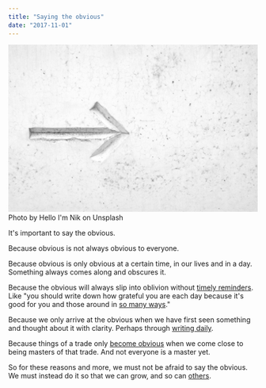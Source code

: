 ```yaml
---
title: "Saying the obvious"
date: "2017-11-01"
---
```


![an arrow carved into the wall pointing a direction saying the obvious ](images/hello-i-m-nik-281498-1024x686.jpg) Photo by Hello I'm Nik on Unsplash

It's important to say the obvious.

Because obvious is not always obvious to everyone.

Because obvious is only obvious at a certain time, in our lives and in a day. Something always comes along and obscures it.

Because the obvious will always slip into oblivion without [timely reminders](https://www.nickang.com/fierce-and-original/). Like "you should write down how grateful you are each day because it's good for you and those around in [so many ways](https://medium.com/@benjaminhardy/gratitude-journaling-doesnt-really-work-but-this-really-does-though-d1e93a822af1)."

Because we only arrive at the obvious when we have first seen something and thought about it with clarity. Perhaps through [writing daily](https://www.nickang.com/writing-daily-helping-learn/).

Because things of a trade only [become obvious](https://www.nickang.com/better-console-log/) when we come close to being masters of that trade. And not everyone is a master yet.

So for these reasons and more, we must not be afraid to say the obvious. We must instead do it so that we can grow, and so can [others](https://www.nickang.com/category/bite-size-programming/).
